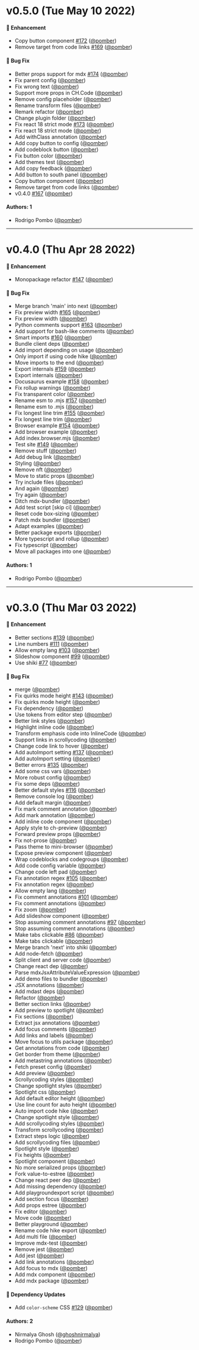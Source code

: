 # v0.5.0 (Tue May 10 2022)

#### 🚀 Enhancement

- Copy button component [#172](https://github.com/code-hike/codehike/pull/172) ([@pomber](https://github.com/pomber))
- Remove target from code links [#169](https://github.com/code-hike/codehike/pull/169) ([@pomber](https://github.com/pomber))

#### 🐛 Bug Fix

- Better props support for mdx [#174](https://github.com/code-hike/codehike/pull/174) ([@pomber](https://github.com/pomber))
- Fix parent config ([@pomber](https://github.com/pomber))
- Fix wrong text ([@pomber](https://github.com/pomber))
- Support more props in CH.Code ([@pomber](https://github.com/pomber))
- Remove config placeholder ([@pomber](https://github.com/pomber))
- Rename transform files ([@pomber](https://github.com/pomber))
- Remark refactor ([@pomber](https://github.com/pomber))
- Change plugin folder ([@pomber](https://github.com/pomber))
- Fix react 18 strict mode [#173](https://github.com/code-hike/codehike/pull/173) ([@pomber](https://github.com/pomber))
- Fix react 18 strict mode ([@pomber](https://github.com/pomber))
- Add withClass annotation ([@pomber](https://github.com/pomber))
- Add copy button to config ([@pomber](https://github.com/pomber))
- Add codeblock button ([@pomber](https://github.com/pomber))
- Fix button color ([@pomber](https://github.com/pomber))
- Add themes test ([@pomber](https://github.com/pomber))
- Add copy feedback ([@pomber](https://github.com/pomber))
- Add button to south panel ([@pomber](https://github.com/pomber))
- Copy button component ([@pomber](https://github.com/pomber))
- Remove target from code links ([@pomber](https://github.com/pomber))
- v0.4.0 [#167](https://github.com/code-hike/codehike/pull/167) ([@pomber](https://github.com/pomber))

#### Authors: 1

- Rodrigo Pombo ([@pomber](https://github.com/pomber))

---

# v0.4.0 (Thu Apr 28 2022)

#### 🚀 Enhancement

- Monopackage refactor [#147](https://github.com/code-hike/codehike/pull/147) ([@pomber](https://github.com/pomber))

#### 🐛 Bug Fix

- Merge branch 'main' into next ([@pomber](https://github.com/pomber))
- Fix preview width [#165](https://github.com/code-hike/codehike/pull/165) ([@pomber](https://github.com/pomber))
- Fix preview width ([@pomber](https://github.com/pomber))
- Python comments support [#163](https://github.com/code-hike/codehike/pull/163) ([@pomber](https://github.com/pomber))
- Add support for bash-like comments ([@pomber](https://github.com/pomber))
- Smart imports [#160](https://github.com/code-hike/codehike/pull/160) ([@pomber](https://github.com/pomber))
- Bundle client deps ([@pomber](https://github.com/pomber))
- Add import depending on usage ([@pomber](https://github.com/pomber))
- Only import if using code hike ([@pomber](https://github.com/pomber))
- Move imports to the end ([@pomber](https://github.com/pomber))
- Export internals [#159](https://github.com/code-hike/codehike/pull/159) ([@pomber](https://github.com/pomber))
- Export internals ([@pomber](https://github.com/pomber))
- Docusaurus example [#158](https://github.com/code-hike/codehike/pull/158) ([@pomber](https://github.com/pomber))
- Fix rollup warnings ([@pomber](https://github.com/pomber))
- Fix transparent color ([@pomber](https://github.com/pomber))
- Rename esm to .mjs [#157](https://github.com/code-hike/codehike/pull/157) ([@pomber](https://github.com/pomber))
- Rename esm to .mjs ([@pomber](https://github.com/pomber))
- Fix longest line trim [#155](https://github.com/code-hike/codehike/pull/155) ([@pomber](https://github.com/pomber))
- Fix longest line trim ([@pomber](https://github.com/pomber))
- Browser example [#154](https://github.com/code-hike/codehike/pull/154) ([@pomber](https://github.com/pomber))
- Add browser example ([@pomber](https://github.com/pomber))
- Add index.browser.mjs ([@pomber](https://github.com/pomber))
- Test site [#149](https://github.com/code-hike/codehike/pull/149) ([@pomber](https://github.com/pomber))
- Remove stuff ([@pomber](https://github.com/pomber))
- Add debug link ([@pomber](https://github.com/pomber))
- Styling ([@pomber](https://github.com/pomber))
- Remove nft ([@pomber](https://github.com/pomber))
- Move to static props ([@pomber](https://github.com/pomber))
- Try include files ([@pomber](https://github.com/pomber))
- And again ([@pomber](https://github.com/pomber))
- Try again ([@pomber](https://github.com/pomber))
- Ditch mdx-bundler ([@pomber](https://github.com/pomber))
- Add test script \[skip ci\] ([@pomber](https://github.com/pomber))
- Reset code box-sizing ([@pomber](https://github.com/pomber))
- Patch mdx bundler ([@pomber](https://github.com/pomber))
- Adapt examples ([@pomber](https://github.com/pomber))
- Better package exports ([@pomber](https://github.com/pomber))
- More typescript and rollup ([@pomber](https://github.com/pomber))
- Fix typescript ([@pomber](https://github.com/pomber))
- Move all packages into one ([@pomber](https://github.com/pomber))

#### Authors: 1

- Rodrigo Pombo ([@pomber](https://github.com/pomber))

---

# v0.3.0 (Thu Mar 03 2022)

#### 🚀 Enhancement

- Better sections [#139](https://github.com/code-hike/codehike/pull/139) ([@pomber](https://github.com/pomber))
- Line numbers [#111](https://github.com/code-hike/codehike/pull/111) ([@pomber](https://github.com/pomber))
- Allow empty lang [#103](https://github.com/code-hike/codehike/pull/103) ([@pomber](https://github.com/pomber))
- Slideshow component [#99](https://github.com/code-hike/codehike/pull/99) ([@pomber](https://github.com/pomber))
- Use shiki [#77](https://github.com/code-hike/codehike/pull/77) ([@pomber](https://github.com/pomber))

#### 🐛 Bug Fix

- merge ([@pomber](https://github.com/pomber))
- Fix quirks mode height [#143](https://github.com/code-hike/codehike/pull/143) ([@pomber](https://github.com/pomber))
- Fix quirks mode height ([@pomber](https://github.com/pomber))
- Fix dependency ([@pomber](https://github.com/pomber))
- Use tokens from editor step ([@pomber](https://github.com/pomber))
- Better link styles ([@pomber](https://github.com/pomber))
- Highlight inline code ([@pomber](https://github.com/pomber))
- Transform emphasis code into InlineCode ([@pomber](https://github.com/pomber))
- Support links in scrollycoding ([@pomber](https://github.com/pomber))
- Change code link to hover ([@pomber](https://github.com/pomber))
- Add autoImport setting [#137](https://github.com/code-hike/codehike/pull/137) ([@pomber](https://github.com/pomber))
- Add autoImport setting ([@pomber](https://github.com/pomber))
- Better errors [#135](https://github.com/code-hike/codehike/pull/135) ([@pomber](https://github.com/pomber))
- Add some css vars ([@pomber](https://github.com/pomber))
- More robust config ([@pomber](https://github.com/pomber))
- Fix some deps ([@pomber](https://github.com/pomber))
- Better default styles [#116](https://github.com/code-hike/codehike/pull/116) ([@pomber](https://github.com/pomber))
- Remove console log ([@pomber](https://github.com/pomber))
- Add default margin ([@pomber](https://github.com/pomber))
- Fix mark comment annotation ([@pomber](https://github.com/pomber))
- Add mark annotation ([@pomber](https://github.com/pomber))
- Add inline code component ([@pomber](https://github.com/pomber))
- Apply style to ch-preview ([@pomber](https://github.com/pomber))
- Forward preview props ([@pomber](https://github.com/pomber))
- Fix not-prose ([@pomber](https://github.com/pomber))
- Pass theme to mini-browser ([@pomber](https://github.com/pomber))
- Expose preview component ([@pomber](https://github.com/pomber))
- Wrap codeblocks and codegroups ([@pomber](https://github.com/pomber))
- Add code config variable ([@pomber](https://github.com/pomber))
- Change code left pad ([@pomber](https://github.com/pomber))
- Fix annotation regex [#105](https://github.com/code-hike/codehike/pull/105) ([@pomber](https://github.com/pomber))
- Fix annotation regex ([@pomber](https://github.com/pomber))
- Allow empty lang ([@pomber](https://github.com/pomber))
- Fix comment annotations [#101](https://github.com/code-hike/codehike/pull/101) ([@pomber](https://github.com/pomber))
- Fix comment annotations ([@pomber](https://github.com/pomber))
- Fix zoom ([@pomber](https://github.com/pomber))
- Add slideshow component ([@pomber](https://github.com/pomber))
- Stop assuming comment annotations [#97](https://github.com/code-hike/codehike/pull/97) ([@pomber](https://github.com/pomber))
- Stop assuming comment annotations ([@pomber](https://github.com/pomber))
- Make tabs clickable [#86](https://github.com/code-hike/codehike/pull/86) ([@pomber](https://github.com/pomber))
- Make tabs clickable ([@pomber](https://github.com/pomber))
- Merge branch 'next' into shiki ([@pomber](https://github.com/pomber))
- Add node-fetch ([@pomber](https://github.com/pomber))
- Split client and server code ([@pomber](https://github.com/pomber))
- Change react dep ([@pomber](https://github.com/pomber))
- Parse mdxJsxAttributeValueExpression ([@pomber](https://github.com/pomber))
- Add demo files to bundler ([@pomber](https://github.com/pomber))
- JSX annotations ([@pomber](https://github.com/pomber))
- Add mdast deps ([@pomber](https://github.com/pomber))
- Refactor ([@pomber](https://github.com/pomber))
- Better section links ([@pomber](https://github.com/pomber))
- Add preview to spotlight ([@pomber](https://github.com/pomber))
- Fix sections ([@pomber](https://github.com/pomber))
- Extract jsx annotations ([@pomber](https://github.com/pomber))
- Add focus comments ([@pomber](https://github.com/pomber))
- Add links and labels ([@pomber](https://github.com/pomber))
- Move focus to utils package ([@pomber](https://github.com/pomber))
- Get annotations from code ([@pomber](https://github.com/pomber))
- Get border from theme ([@pomber](https://github.com/pomber))
- Add metastring annotations ([@pomber](https://github.com/pomber))
- Fetch preset config ([@pomber](https://github.com/pomber))
- Add preview ([@pomber](https://github.com/pomber))
- Scrollycoding styles ([@pomber](https://github.com/pomber))
- Change spotlight styles ([@pomber](https://github.com/pomber))
- Spotlight css ([@pomber](https://github.com/pomber))
- Add default editor height ([@pomber](https://github.com/pomber))
- Use line count for auto height ([@pomber](https://github.com/pomber))
- Auto import code hike ([@pomber](https://github.com/pomber))
- Change spotlight style ([@pomber](https://github.com/pomber))
- Add scrollycoding styles ([@pomber](https://github.com/pomber))
- Transform scrollycoding ([@pomber](https://github.com/pomber))
- Extract steps logic ([@pomber](https://github.com/pomber))
- Add scrollycoding files ([@pomber](https://github.com/pomber))
- Spotlight style ([@pomber](https://github.com/pomber))
- Fix heights ([@pomber](https://github.com/pomber))
- Spotlight component ([@pomber](https://github.com/pomber))
- No more serialized props ([@pomber](https://github.com/pomber))
- Fork value-to-estree ([@pomber](https://github.com/pomber))
- Change react peer dep ([@pomber](https://github.com/pomber))
- Add missing dependency ([@pomber](https://github.com/pomber))
- Add playgroundexport script ([@pomber](https://github.com/pomber))
- Add section focus ([@pomber](https://github.com/pomber))
- Add props estree ([@pomber](https://github.com/pomber))
- Fix editor ([@pomber](https://github.com/pomber))
- Move code ([@pomber](https://github.com/pomber))
- Better playground ([@pomber](https://github.com/pomber))
- Rename code hike export ([@pomber](https://github.com/pomber))
- Add multi file ([@pomber](https://github.com/pomber))
- Improve mdx-test ([@pomber](https://github.com/pomber))
- Remove jest ([@pomber](https://github.com/pomber))
- Add jest ([@pomber](https://github.com/pomber))
- Add link annotations ([@pomber](https://github.com/pomber))
- Add focus to mdx ([@pomber](https://github.com/pomber))
- Add mdx component ([@pomber](https://github.com/pomber))
- Add mdx package ([@pomber](https://github.com/pomber))

#### 🔩 Dependency Updates

- Add `color-scheme` CSS [#129](https://github.com/code-hike/codehike/pull/129) ([@pomber](https://github.com/pomber))

#### Authors: 2

- Nirmalya Ghosh ([@ghoshnirmalya](https://github.com/ghoshnirmalya))
- Rodrigo Pombo ([@pomber](https://github.com/pomber))
